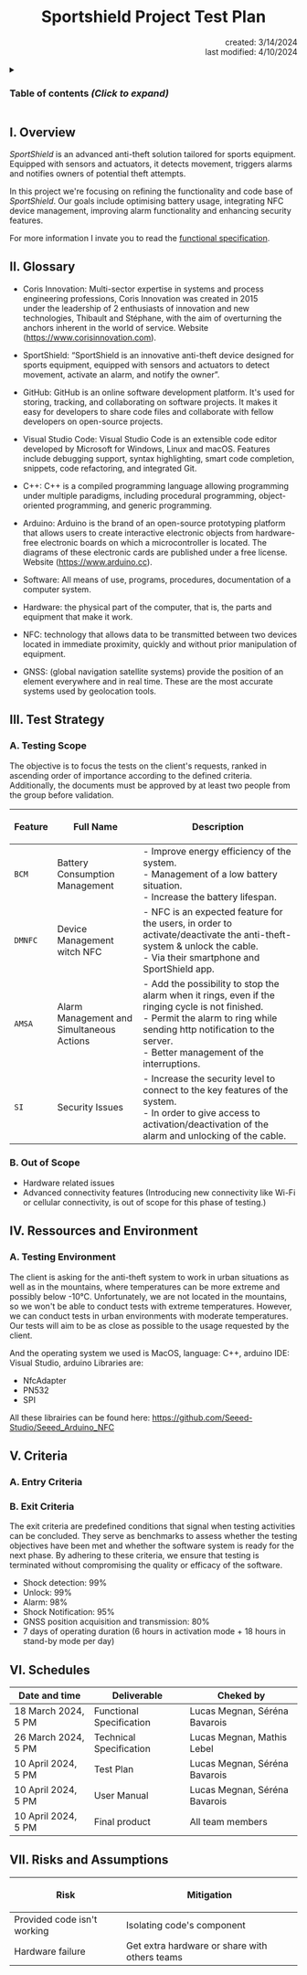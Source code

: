 # <h1 align="center">Sportshield Project Test Plan</h1>
<p align="right">created: 3/14/2024<br>last modified: 4/10/2024</p> 

<details>
<summary>

### Table of contents <i>(Click to expand)</i>
</summary>

- [Sportshield Project Test Plan](#sportshield-project-test-plan)
    - [Table of contents (Click to expand)](#table-of-contents-click-to-expand)
  - [I. Overview](#i-overview)
  - [II. Glossary](#ii-glossary)
  - [III. Test Strategy](#iii-test-strategy)
    - [A. Testing Scope](#a-testing-scope)
    - [B. Out of Scope](#b-out-of-scope)
  - [IV. Ressources and Environment](#iv-ressources-and-environment)
    - [A. Testing Environment](#a-testing-environment)
  - [V. Criteria](#v-criteria)
    - [A. Entry Criteria](#a-entry-criteria)
    - [B. Exit Criteria](#b-exit-criteria)
  - [VI. Schedules](#vi-schedules)
  - [VII. Risks and Assumptions](#vii-risks-and-assumptions)

</details>

## I. Overview

<i>SportShield</i> is an advanced anti-theft solution tailored for sports equipment. Equipped with sensors and actuators, it detects movement, triggers alarms and notifies owners of potential theft attempts.

In this project we're focusing on refining the functionality and code base of <i>SportShield</i>. Our goals include optimising battery usage, integrating NFC device management, improving alarm functionality and enhancing security features.

For more information I invate you to read the [functional specification](/FuctionalSpecification/FunctionalSpecification.md).

## II. Glossary

- Coris Innovation: Multi-sector expertise in systems and process engineering professions, Coris Innovation was created in 2015   
  under the leadership of 2 enthusiasts of innovation and new technologies, Thibault and Stéphane, with the aim of overturning the 
  anchors inherent in the world of service. Website (https://www.corisinnovation.com).

- SportShield: “SportShield is an innovative anti-theft device designed for sports equipment, 
  equipped with sensors and actuators to detect movement, activate an alarm, and 
  notify the owner”.

- GitHub: GitHub is an online software development platform. It's used for storing, tracking, and collaborating on software projects.
  It makes it easy for developers to share code files and collaborate with fellow developers on open-source projects.

- Visual Studio Code: Visual Studio Code is an extensible code editor developed by Microsoft for Windows, Linux and macOS. 
  Features include debugging support, syntax highlighting, smart code completion, snippets, code refactoring, and integrated Git.

- C++: C++ is a compiled programming language allowing programming under multiple paradigms, including procedural programming,    object-oriented programming, and generic programming.

- Arduino: Arduino is the brand of an open-source prototyping platform that allows users to create interactive electronic objects from hardware-free electronic boards on which a microcontroller is located.
  The diagrams of these electronic cards are published under a free license. Website (https://www.arduino.cc).

- Software: All means of use, programs, procedures, documentation of a computer system.

- Hardware: the physical part of the computer, that is, the parts and equipment that make it work.

- NFC: technology that allows data to be transmitted between two devices located in immediate proximity, quickly and without prior manipulation of equipment.

- GNSS: (global navigation satellite systems) provide the position of an element everywhere and in real time. 
  These are the most accurate systems used by geolocation tools.

## III. Test Strategy

### A. Testing Scope

The objective is to focus the tests on the client's requests, ranked in ascending order of importance according to the defined criteria. Additionally, the documents must be approved by at least two people from the group before validation.

| <p align="center">Feature</p> | <p align="center">Full Name</p> | <p align="center">Description</p> |
|---|---|---|
| `BCM` | Battery Consumption Management | - Improve energy efficiency of the system.</br> - Management of a low battery situation.</br> - Increase the battery lifespan. |
| `DMNFC` | Device Management witch NFC | - NFC is an expected feature for the users, in order to activate/deactivate the anti-theft-system & unlock the cable.</br> - Via their smartphone and SportShield app. |
| `AMSA` | Alarm Management and Simultaneous Actions | - Add the possibility to stop the alarm when it rings, even if the ringing cycle is not finished.</br> - Permit the alarm to ring while sending http notification to the server.</br> - Better management of the interruptions. |
| `SI` | Security Issues | - Increase the security level to connect to the key features of the system.</br> - In order to give access to activation/deactivation of the alarm and unlocking of the cable. |

### B. Out of Scope

- Hardware related issues
- Advanced connectivity features (Introducing new connectivity like Wi-Fi or cellular connectivity, is out of scope for this phase of testing.)

## IV. Ressources and Environment

### A. Testing Environment

The client is asking for the anti-theft system to work in urban situations as well as in the mountains, where temperatures can be more extreme and possibly below -10°C. Unfortunately, we are not located in the mountains, so we won't be able to conduct tests with extreme temperatures. However, we can conduct tests in urban environments with moderate temperatures. Our tests will aim to be as close as possible to the usage requested by the client.

And the operating system we used is MacOS, language: C++, arduino IDE: Visual Studio, arduino Libraries are:

- NfcAdapter
- PN532
- SPI

All these librairies can be found here: https://github.com/Seeed-Studio/Seeed_Arduino_NFC

## V. Criteria

### A. Entry Criteria

### B. Exit Criteria

The exit criteria are predefined conditions that signal when testing activities can be concluded. They serve as benchmarks to assess whether the testing objectives have been met and whether the software system is ready for the next phase. By adhering to these criteria, we ensure that testing is terminated without compromising the quality or efficacy of the software.

- Shock detection: 99%
- Unlock: 99%
- Alarm: 98%
- Shock Notification: 95%
- GNSS position acquisition and transmission: 80%
- 7 days of operating duration (6 hours in activation mode + 18 hours in stand-by mode per day)

## VI. Schedules

| Date and time       | Deliverable              | Cheked by                     |
| ------------------- | ------------------------ | ----------------------------- |
| 18 March 2024, 5 PM | Functional Specification | Lucas Megnan, Séréna Bavarois |
| 26 March 2024, 5 PM | Technical Specification  | Lucas Megnan, Mathis Lebel    |
| 10 April 2024, 5 PM | Test Plan                | Lucas Megnan, Séréna Bavarois |
| 10 April 2024, 5 PM | User Manual              | Lucas Megnan, Séréna Bavarois |
| 10 April 2024, 5 PM | Final product            | All team members              |

## VII. Risks and Assumptions

| <p align="center"> Risk </p> | <p align="center"> Mitigation </p> |
|---|---|
| Provided code isn't working | Isolating code's component |
| Hardware failure | Get extra hardware or share with others teams |